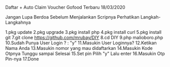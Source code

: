 Daftar + Auto Claim Voucher Gofood Terbaru 18/03/2020

Jangan Lupa Berdoa Sebelum Menjalankan Scripnya
Perhatikan Langkah-Langkahnya

1.pkg update
2.pkg upgrade
3.pkg install php
4.pkg install curl
5.pkg install git
7.git clone https://github.com/mrubay/DIY
8.cd DIY
9.php malioboro.php
10.Sudah Punya User Login ? : "y"
11.Masukin User Loginnya?
12.Ketikan Nama Anda
13.Masukin nomor yang mau didaftarkan
14.Masukin Kode Otpnya Tunggu sampai Selesai
15.Set pin Pilih "y" Lalu enter
16.Masukin Otp Pin-nya
17.Done


